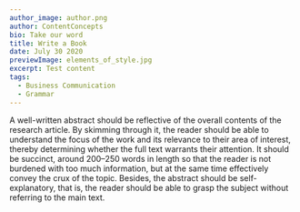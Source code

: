 ```yaml
---
author_image: author.png
author: ContentConcepts
bio: Take our word
title: Write a Book
date: July 30 2020
previewImage: elements_of_style.jpg
excerpt: Test content
tags:
  - Business Communication
  - Grammar
---
```



A well-written abstract should be reflective of the overall contents of the research article. By skimming through it, the reader should be able to understand the focus of the work and its relevance to their area of interest, thereby determining whether the full text warrants their attention. It should be succinct, around 200–250 words in length so that the reader is not burdened with too much information, but at the same time effectively convey the crux of the topic. Besides, the abstract should be self-explanatory, that is, the reader should be able to grasp the subject without referring to the main text.